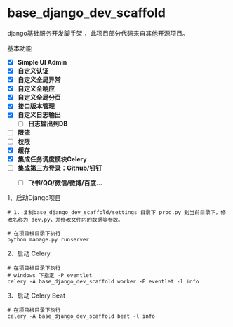 # base_django_dev_scaffold
django基础服务开发脚手架 ，此项目部分代码来自其他开源项目。

基本功能
- [x] **Simple UI Admin**
- [x] **自定义认证**
- [x] **自定义全局异常**
- [x] **自定义全响应**
- [x] **自定义全局分页**
- [x] **接口版本管理**
- [x] **自定义日志输出**
  - [ ] **日志输出到DB**
- [ ] **限流**
- [ ] **权限**
- [x] **缓存**
- [x] **集成任务调度模块Celery**
- [ ] **集成第三方登录：Github/钉钉**
  - [ ] **飞书/QQ/微信/微博/百度...**




1、启动Django项目
```shell
# 1. 复制base_django_dev_scaffold/settings 目录下 prod.py 到当前目录下，修改名称为 dev.py，并修改文件内的数据等参数。

# 在项目根目录下执行
python manage.py runserver
```


2、启动 Celery 

```shell
# 在项目根目录下执行
# windows 下指定 -P eventlet
celery -A base_django_dev_scaffold worker -P eventlet -l info
```

3、启动 Celery Beat 
```shell
# 在项目根目录下执行
celery -A base_django_dev_scaffold beat -l info
```
